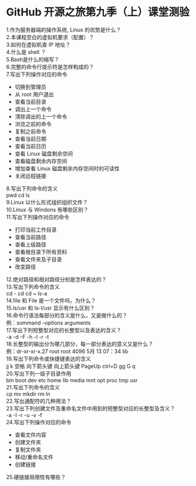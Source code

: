 # GitHub 开源之旅第九季（上）课堂测验  
1.作为服务器端的操作系统, Linux 的优势是什么？  
2.本课程空白的虚拟机要求（配置）？  
3.如何在虚拟机查 IP 地址？  
4.什么是 shell ？  
5.Bash是什么的缩写？  
6.完整的命令行提示符是怎样构成的？  
7.写出下列操作对应的命令

- 切换到管理员  
- 从 root 用户退出  
- 查看当前目录  
- 调出上一个命令  
- 清除调出的上一个命令  
- 浏览之前的命令  
- 复制之前命令  
- 查看当前日期  
- 查看当前日历  
- 查看 Linux 磁盘剩余空间  
- 查看磁盘剩余内存空间  
- 增加查看 Linux 磁盘剩余内存空间时的可读性  
- 关闭远程链接  

8.写出下列命令的含义  
pwd  cd  ls  
9.Linux 以什么形式组织组织文件？  
10.Linux 与 Windons 有哪些区别？  
11.写出下列操作对应的命令  

- 打印当前工作目录  
- 查看当前路径  
- 查看上级路径  
- 查看根目录下所有资料  
- 查看文件夹及子目录  
- 改变路径
   
12.绝对路径和相对路径分别是怎样表达的？  
13.写出下列命令的含义  
cd -   cd   cd ~   ls-a  
14.file 和 File 是一个文件吗，为什么？  
15.ls/usr 和 ls-l/usr 显示有什么区别？  
16.命令行语法每部分的含义是什么，又是做什么的？  
例：sommand –options arguments  
17.写出下列短整型对应的长整型以及表达的含义？  
-a  -d  -F  -h  -l  -r  -t  
18.长整型的输出分为哪几部分，每一部分表达的意义又是什么？  
例：dr-xr-xr-x.27 root root 4096 5月 13 07：34 lib  
19.写出下列命令或快捷键表达的含义  
jj  k  空格  向下箭头键  向上箭头键  PageUp  ctrl+D  gg  G  q  
20.写出下列一级子目录作用  
bin  boot  dev  etc  home  lib  media  mnt  opt  proc  tmp  usr  
21.写出下列命令的含义  
cp  mv  mkdir  rm  ln  
22.写出通配符的几种用法？  
23.写出下列创建文件及重命名文件中用到的短整型对应的长整型及含义？  
-a   -I   -r   -u   -v   -f  
24.写出下列操作对应的命令  

- 查看文件内容  
- 创建文件夹  
- 复制文件夹  
- 移动/重命名文件  
- 创建链接  

25.硬链接局限性有哪些？  

